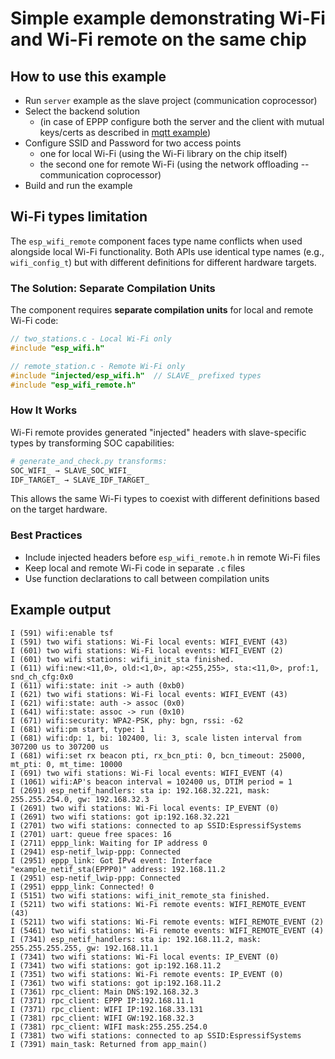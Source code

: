 # Simple example demonstrating Wi-Fi and Wi-Fi remote on the same chip

## How to use this example

* Run `server` example as the slave project (communication coprocessor)
* Select the backend solution
  - (in case of EPPP configure both the server and the client with mutual keys/certs as described in [mqtt example](../mqtt/README.md))
* Configure SSID and Password for two access points
  - one for local Wi-Fi (using the Wi-Fi library on the chip itself)
  - the second one for remote Wi-Fi (using the network offloading -- communication coprocessor)
* Build and run the example

## Wi-Fi types limitation

The `esp_wifi_remote` component faces type name conflicts when used alongside local Wi-Fi functionality. Both APIs use identical type names (e.g., `wifi_config_t`) but with different definitions for different hardware targets.

### The Solution: Separate Compilation Units

The component requires **separate compilation units** for local and remote Wi-Fi code:

```c
// two_stations.c - Local Wi-Fi only
#include "esp_wifi.h"

// remote_station.c - Remote Wi-Fi only
#include "injected/esp_wifi.h"  // SLAVE_ prefixed types
#include "esp_wifi_remote.h"
```

### How It Works

Wi-Fi remote provides generated "injected" headers with slave-specific types by transforming SOC capabilities:

```python
# generate_and_check.py transforms:
SOC_WIFI_ → SLAVE_SOC_WIFI_
IDF_TARGET_ → SLAVE_IDF_TARGET_
```

This allows the same Wi-Fi types to coexist with different definitions based on the target hardware.

### Best Practices

- Include injected headers before `esp_wifi_remote.h` in remote Wi-Fi files
- Keep local and remote Wi-Fi code in separate `.c` files
- Use function declarations to call between compilation units


## Example output

```
I (591) wifi:enable tsf
I (591) two wifi stations: Wi-Fi local events: WIFI_EVENT (43)
I (601) two wifi stations: Wi-Fi local events: WIFI_EVENT (2)
I (601) two wifi stations: wifi_init_sta finished.
I (611) wifi:new:<11,0>, old:<1,0>, ap:<255,255>, sta:<11,0>, prof:1, snd_ch_cfg:0x0
I (611) wifi:state: init -> auth (0xb0)
I (621) two wifi stations: Wi-Fi local events: WIFI_EVENT (43)
I (621) wifi:state: auth -> assoc (0x0)
I (641) wifi:state: assoc -> run (0x10)
I (671) wifi:security: WPA2-PSK, phy: bgn, rssi: -62
I (681) wifi:pm start, type: 1
I (681) wifi:dp: 1, bi: 102400, li: 3, scale listen interval from 307200 us to 307200 us
I (681) wifi:set rx beacon pti, rx_bcn_pti: 0, bcn_timeout: 25000, mt_pti: 0, mt_time: 10000
I (691) two wifi stations: Wi-Fi local events: WIFI_EVENT (4)
I (1061) wifi:AP's beacon interval = 102400 us, DTIM period = 1
I (2691) esp_netif_handlers: sta ip: 192.168.32.221, mask: 255.255.254.0, gw: 192.168.32.3
I (2691) two wifi stations: Wi-Fi local events: IP_EVENT (0)
I (2691) two wifi stations: got ip:192.168.32.221
I (2701) two wifi stations: connected to ap SSID:EspressifSystems
I (2701) uart: queue free spaces: 16
I (2711) eppp_link: Waiting for IP address 0
I (2941) esp-netif_lwip-ppp: Connected
I (2951) eppp_link: Got IPv4 event: Interface "example_netif_sta(EPPP0)" address: 192.168.11.2
I (2951) esp-netif_lwip-ppp: Connected
I (2951) eppp_link: Connected! 0
I (5151) two wifi stations: wifi_init_remote_sta finished.
I (5211) two wifi stations: Wi-Fi remote events: WIFI_REMOTE_EVENT (43)
I (5211) two wifi stations: Wi-Fi remote events: WIFI_REMOTE_EVENT (2)
I (5461) two wifi stations: Wi-Fi remote events: WIFI_REMOTE_EVENT (4)
I (7341) esp_netif_handlers: sta ip: 192.168.11.2, mask: 255.255.255.255, gw: 192.168.11.1
I (7341) two wifi stations: Wi-Fi local events: IP_EVENT (0)
I (7341) two wifi stations: got ip:192.168.11.2
I (7351) two wifi stations: Wi-Fi remote events: IP_EVENT (0)
I (7361) two wifi stations: got ip:192.168.11.2
I (7361) rpc_client: Main DNS:192.168.32.3
I (7371) rpc_client: EPPP IP:192.168.11.1
I (7371) rpc_client: WIFI IP:192.168.33.131
I (7381) rpc_client: WIFI GW:192.168.32.3
I (7381) rpc_client: WIFI mask:255.255.254.0
I (7381) two wifi stations: connected to ap SSID:EspressifSystems
I (7391) main_task: Returned from app_main()
```
